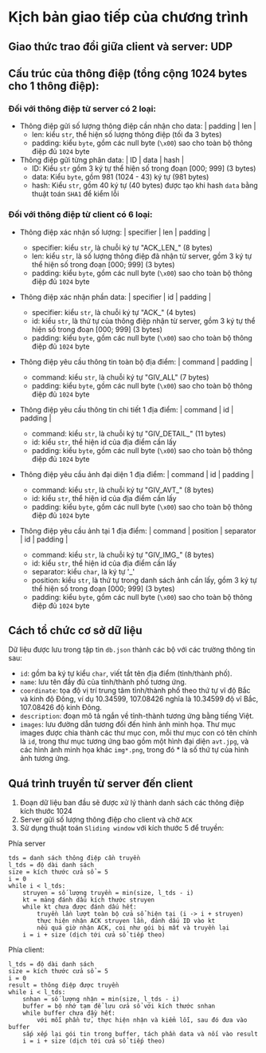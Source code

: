 # Kịch bản giao tiếp của chương trình
## Giao thức trao đổi giữa client và server: UDP
## Cấu trúc của thông điệp (tổng cộng 1024 bytes cho 1 thông điệp):

### Đối với thông điệp từ server có 2 loại: 
- Thông điệp gửi số lượng thông điệp cần nhận cho data: | padding | len  |
    - len: kiểu `str`, thể hiện số lượng thông điệp (tối đa 3 bytes)
    - padding: kiểu `byte`, gồm các null byte (`\x00`) sao cho toàn bộ thông điệp đủ  `1024` byte
- Thông điệp gửi từng phân data: |  ID  |   data   |  hash  |
    - ID: Kiểu `str` gồm 3 ký tự thể hiện số trong đoạn [000; 999] (3 bytes)
    - data: Kiểu `byte`, gồm 981 (1024 - 43) ký tự (981 bytes)
    - hash: Kiểu `str`, gồm 40 ký tự (40 bytes) được tạo khi hash `data` bằng thuật toán `SHA1` để kiểm lỗi

### Đối với thông điệp từ client có 6 loại:
- Thông điệp xác nhận số lượng: |  specifier  |  len  |  padding  |
    - specifier: kiểu `str`, là chuỗi ký tự "ACK_LEN_" (8 bytes)
    - len: kiểu `str`, là số lượng thông điệp đã nhận từ server, gồm 3 ký tự thể hiện số trong đoạn [000; 999] (3 bytes)
    - padding: kiểu `byte`, gồm các null byte (`\x00`) sao cho toàn bộ thông điệp đủ  `1024` byte

- Thông điệp xác nhận phần data: |  specifier  |  id  |  padding  |
    - specifier: kiểu `str`, là chuỗi ký tự "ACK_" (4 bytes)
    - id: kiểu `str`, là thứ tự của thông điệp nhận từ server, gồm 3 ký tự thể hiện số trong đoạn [000; 999] (3 bytes)
    - padding: kiểu `byte`, gồm các null byte (`\x00`) sao cho toàn bộ thông điệp đủ  `1024` byte

- Thông điệp yêu cầu thông tin toàn bộ địa điểm: |  command  |  padding  |
    - command: kiểu `str`, là chuỗi ký tự "GIV_ALL" (7 bytes)
    - padding: kiểu `byte`, gồm các null byte (`\x00`) sao cho toàn bộ thông điệp đủ  `1024` byte

- Thông điệp yêu cầu thông tin chi tiết 1 địa điểm: |  command  |  id  |  padding  |
    - command: kiểu `str`, là chuỗi ký tự "GIV_DETAIL_" (11 bytes)
    - id: kiểu `str`, thể hiện id của địa điểm cần lấy
    - padding: kiểu `byte`, gồm các null byte (`\x00`) sao cho toàn bộ thông điệp đủ  `1024` byte

- Thông điệp yêu cầu ảnh đại diện 1 địa điểm: |  command  |  id  |  padding  |
    - command: kiểu `str`, là chuỗi ký tự "GIV_AVT_" (8 bytes)
    - id: kiểu `str`, thể hiện id của địa điểm cần lấy
    - padding: kiểu `byte`, gồm các null byte (`\x00`) sao cho toàn bộ thông điệp đủ  `1024` byte

- Thông điệp yêu cầu ảnh tại 1 địa điểm: |  command  |  position  |  separator  |  id  |  padding  |
    - command: kiểu `str`, là chuỗi ký tự "GIV_IMG_" (8 bytes)
    - id: kiểu `str`, thể hiện id của địa điểm cần lấy
    - separator: kiểu `char`, là ký tự '_'
    - position: kiểu `str`, là thứ tự trong danh sách ảnh cần lấy, gồm 3 ký tự thể hiện số trong đoạn [000; 999] (3 bytes)
    - padding: kiểu `byte`, gồm các null byte (`\x00`) sao cho toàn bộ thông điệp đủ  `1024` byte

## Cách tổ chức cơ sở dữ liệu
Dữ liệu được lưu trong tập tin `db.json` thành các bộ với các trường thông tin sau:
- `id`: gồm ba ký tự kiểu `char`, viết tắt tên địa điểm (tỉnh/thành phố).
- `name`: lưu tên đầy đủ của tỉnh/thành phố tương ứng.
- `coordinate`: tọa độ vị trí trung tâm tỉnh/thành phố theo thứ tự vĩ độ Bắc và kinh độ Đông, ví dụ 10.34599, 107.08426 nghĩa là 10.34599 độ vĩ Bắc, 107.08426 độ kinh Đông.
- `description`: đoạn mô tả ngắn về tỉnh-thành tương ứng bằng tiếng Việt.
- `images`: lưu đường dẫn tương đối đến hình ảnh minh họa. 
Thư mục images được chia thành các thư mục con, mỗi thư mục con có tên chính là `id`, trong thư mục tương ứng bao gồm một hình đại diện `avt.jpg`, và các hình ảnh minh họa khác `img*.png`, trong đó * là số thứ tự của hình ảnh tương ứng.

## Quá trình truyền từ server đến client
1. Đoạn dữ liệu ban đầu sẽ được xử lý thành danh sách các thông điệp kích thước 1024
2. Server gửi số lượng thông điệp cho client và chờ `ACK`
3. Sử dụng thuật toán `Sliding window` với kích thước 5 để truyền:

Phía server
```
tds = danh sách thông điệp cần truyền
l_tds = độ dài danh sách
size = kích thước cửa sổ = 5
i = 0
while i < l_tds:
    struyen = số lượng truyền = min(size, l_tds - i)
    kt = mảng đánh dấu kích thước struyen
    while kt chưa được đánh dấu hết:
        truyền lần lượt toàn bộ cửa sổ hiện tại (i -> i + struyen)
        thực hiện nhận ACK struyen lần, đánh dấu ID vào kt
        nếu quá giờ nhận ACK, coi như gói bị mất và truyền lại
    i = i + size (dịch tới cửa sổ tiếp theo)
```

Phía client:
```
l_tds = độ dài danh sách
size = kích thước cửa sổ = 5
i = 0
result = thông điệp được truyền
while i < l_tds:
    snhan = số lượng nhận = min(size, l_tds - i)
    buffer = bộ nhớ tạm để lưu cửa sổ với kích thước snhan
    while buffer chưa đầy hết:
        với mỗi phần tử, thực hiện nhận và kiểm lỗi, sau đó đưa vào buffer
    sắp xếp lại gói tin trong buffer, tách phần data và nối vào result
    i = i + size (dịch tới cửa sổ tiếp theo)
```
